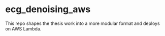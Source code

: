 # ecg_denoising_aws
This repo shapes the thesis work into a more modular format and deploys on AWS Lambda.
